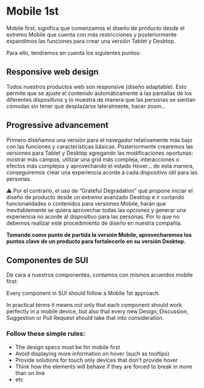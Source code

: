 # Mobile 1st

Mobile first, significa que comenzamos el diseño de producto desde el extremo Mobile que cuenta con más restricciones y posteriormente expandimos las funciones para crear una versión Tablet y Desktop.

Para ello, tendremos en cuenta los siguientes puntos:

## Responsive web design

  Todos nuestros productos web son responsive (diseño adaptable). Esto permite que se ajuste el contenido automáticamente a las pantallas de los diferentes dispositivos y lo muestra de manera que las personas se sientan cómodas sin tener que desplazarse lateralmente, hacer zoom…


## Progressive advancement

  Primero diseñamos una versión para el navegador relativamente más bajo con las funciones y características básicas. Posteriormente crearemos las versiones para Tablet y Desktop agregando las modificaciones oportunas: mostrar más campos, utilizar una grid más compleja, interacciones o efectos más complejos y aprovechando el estado Hover… de esta manera, conseguiremos crear una experiencia acorde a cada dispositivo útil para las personas. 

  ⚠️ Por el contrario, el uso de “Grateful Degradation” qué propone iniciar el diseño de producto desde un extremo avanzado Desktop e ir cortando funcionalidades o contenidos para versiones Mobile, harán que inevitablemente se quiera aprovechar todas las opciones y generar una experiencia no acorde al dispositivo para las personas. Por lo que no debemos realizar este procedimiento de diseño en nuestra compañía.
  

**Tomando como punto de partida la versión Mobile, aprovecharemos los puntos clave de un producto para fortalecerlo en su versión Desktop.**


## Componentes de SUI

De cara a nuestros componentes, contamos con mismos acuerdos mobile first:

Every component in SUI should follow a Mobile 1st approach.

In practical terms it means not only that each component should work perfectly in a mobile device, but also that every new Design, Discussion, Suggestion or Pull Request should take that into consideration.

### Follow these simple rules:

- The design specs must be for mobile first
- Avoid displaying more information on hover (such as tooltips)
- Provide solutions for touch only devices that don't provide hover
- Think how the elements will behave if they are forced to break in more than on line
- etc
